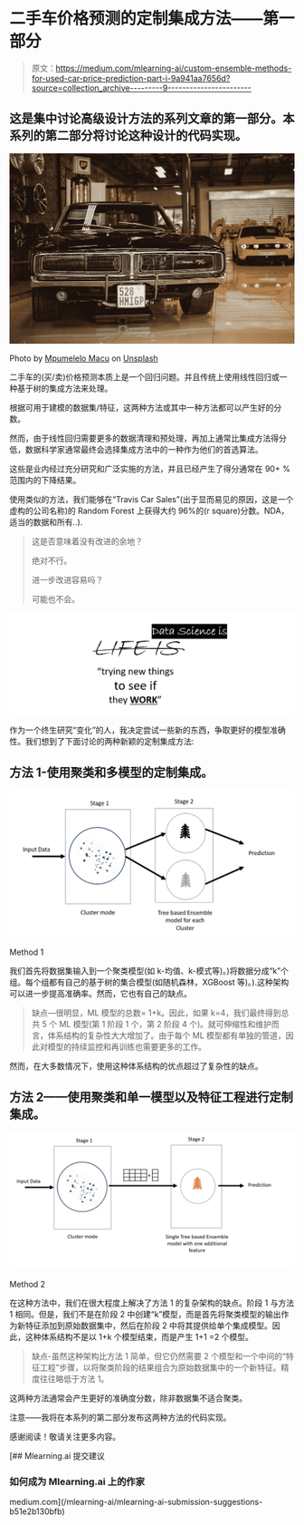 # 二手车价格预测的定制集成方法——第一部分

> 原文：<https://medium.com/mlearning-ai/custom-ensemble-methods-for-used-car-price-prediction-part-i-9a941aa7656d?source=collection_archive---------9----------------------->

## 这是集中讨论高级设计方法的系列文章的第一部分。本系列的第二部分将讨论这种设计的代码实现。

![](img/2a153e45f3ea5a0c11c78e2198d3e8af.png)

Photo by [Mpumelelo Macu](https://unsplash.com/@mpumelelomacu?utm_source=medium&utm_medium=referral) on [Unsplash](https://unsplash.com?utm_source=medium&utm_medium=referral)

二手车的(买/卖)价格预测本质上是一个回归问题。并且传统上使用线性回归或一种基于树的集成方法来处理。

根据可用于建模的数据集/特征，这两种方法或其中一种方法都可以产生好的分数。

然而，由于线性回归需要更多的数据清理和预处理，再加上通常比集成方法得分低，数据科学家通常最终会选择集成方法中的一种作为他们的首选算法。

这些是业内经过充分研究和广泛实施的方法，并且已经产生了得分通常在 90+ %范围内的下降结果。

使用类似的方法，我们能够在“Travis Car Sales”(出于显而易见的原因，这是一个虚构的公司名称)的 Random Forest 上获得大约 96%的(r square)分数。NDA，适当的数据和所有..).

> 这是否意味着没有改进的余地？
> 
> 绝对不行。
> 
> 进一步改进容易吗？
> 
> 可能也不会。

![](img/797422dd3cec261b6d0aa02d91e4ba79.png)

作为一个终生研究“变化”的人，我决定尝试一些新的东西，争取更好的模型准确性。我们想到了下面讨论的两种新颖的定制集成方法:

## **方法 1-使用聚类和多模型的定制集成。**

![](img/ff6343076f179ad946d8aacdc1babcf8.png)

Method 1

我们首先将数据集输入到一个聚类模型(如 k-均值、k-模式等)。)将数据分成“k”个组。每个组都有自己的基于树的集合模型(如随机森林，XGBoost 等)。).这种架构可以进一步提高准确率。然而，它也有自己的缺点。

> 缺点—很明显，ML 模型的总数= 1+k。因此，如果 k=4，我们最终得到总共 5 个 ML 模型(第 1 阶段 1 个，第 2 阶段 4 个)。就可伸缩性和维护而言，体系结构的复杂性大大增加了。由于每个 ML 模型都有单独的管道，因此对模型的持续监控和再训练也需要更多的工作。

然而，在大多数情况下，使用这种体系结构的优点超过了复杂性的缺点。

## **方法 2——使用聚类和单一模型以及特征工程进行定制集成。**

![](img/0dc3aac8baeec904ce34ead2f28879a0.png)

Method 2

在这种方法中，我们在很大程度上解决了方法 1 的复杂架构的缺点。阶段 1 与方法 1 相同。但是，我们不是在阶段 2 中创建“k”模型，而是首先将聚类模型的输出作为新特征添加到原始数据集中，然后在阶段 2 中将其提供给单个集成模型。因此，这种体系结构不是以 1+k 个模型结束，而是产生 1+1 =2 个模型。

> 缺点-虽然这种架构比方法 1 简单，但它仍然需要 2 个模型和一个中间的“特征工程”步骤，以将聚类阶段的结果组合为原始数据集中的一个新特征。精度往往略低于方法 1。

这两种方法通常会产生更好的准确度分数，除非数据集不适合聚类。

注意——我将在本系列的第二部分发布这两种方法的代码实现。

感谢阅读！敬请关注更多内容。

[](/mlearning-ai/mlearning-ai-submission-suggestions-b51e2b130bfb) [## Mlearning.ai 提交建议

### 如何成为 Mlearning.ai 上的作家

medium.com](/mlearning-ai/mlearning-ai-submission-suggestions-b51e2b130bfb)
